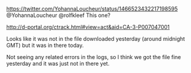 https://twitter.com/YohannaLoucheur/status/1466523432217198595 @YohannaLoucheur @rolfkleef This one?

http://d-portal.org/ctrack.html#view=act&aid=CA-3-P007047001

Looks like it was not in the file downloaded yesterday (around midnight GMT) but it was in there today.

Not seeing any related errors in the logs, so I think we got the file fine yesterday and it was just not in there yet.